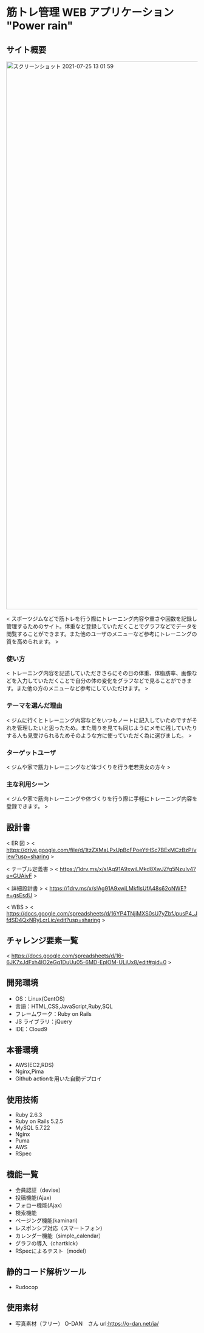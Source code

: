 # 筋トレ管理 WEB アプリケーション "Power rain"

## サイト概要

<img width="1440" alt="スクリーンショット 2021-07-25 13 01 59" src="https://user-images.githubusercontent.com/81844070/126887524-5bd7404c-d0d7-46ae-9003-357610962a3a.png">

< スポーツジムなどで筋トレを行う際にトレーニング内容や重さや回数を記録し管理するためのサイト。体重など登録していただくことでグラフなどでデータを閲覧することができます。また他のユーザのメニューなど参考にトレーニングの質を高められます。 >

### 使い方

< トレーニング内容を記述していただきさらにその日の体重、体脂肪率、画像などを入力していただくことで自分の体の変化をグラフなどで見ることができます。また他の方のメニューなど参考にしていただけます。 >

### テーマを選んだ理由

< ジムに行くとトレーニング内容などをいつもノートに記入していたのですがそれを管理したいと思ったため。また周りを見ても同じようにメモに残していたりする人も見受けられるためそのような方に使っていただく為に選びました。 >

### ターゲットユーザ

< ジムや家で筋力トレーニングなど体づくりを行う老若男女の方々 >

### 主な利用シーン

< ジムや家で筋肉トレーニングや体づくりを行う際に手軽にトレーニング内容を登録できます。 >

## 設計書

< ER 図 >
< https://drive.google.com/file/d/1tzZXMaLPxUpBcFPoeYtHSc7BExMCzBzP/view?usp=sharing >

< テーブル定義書 >
< https://1drv.ms/x/s!Ag91A9xwiLMkd8XwJZfq5NzuIv4?e=GUAjvF >

< 詳細設計書 >
< https://1drv.ms/x/s!Ag91A9xwiLMkfIsUfA48s62oNWE?e=gsEsdU >

< WBS >
< https://docs.google.com/spreadsheets/d/16YP4TNjiMXS0sU7yZbfJpusP4_JfdSD4QxNRyLcrLic/edit?usp=sharing >

## チャレンジ要素一覧

< https://docs.google.com/spreadsheets/d/16-6JK7xJdFxh4IO2eGq1DuUu05-6MD-EplOM-ULiUx8/edit#gid=0 >

## 開発環境

- OS：Linux(CentOS)
- 言語：HTML,CSS,JavaScript,Ruby,SQL
- フレームワーク：Ruby on Rails
- JS ライブラリ：jQuery
- IDE：Cloud9

## 本番環境

- AWS(EC2,RDS)
- Nginx,Pima
- Github actionを用いた自動デプロイ

## 使用技術

- Ruby 2.6.3
- Ruby on Rails 5.2.5
- MySQL 5.7.22
- Nginx
- Puma
- AWS
- RSpec

## 機能一覧

- 会員認証（devise）
- 投稿機能(Ajax)
- フォロー機能(Ajax)
- 検索機能
- ページング機能(kaminari)
- レスポンシブ対応（スマートフォン)
- カレンダー機能（simple_calendar）
- グラフの導入（chartkick）
- RSpecによるテスト（model）

## 静的コード解析ツール
- Rudocop

## 使用素材

- 写真素材（フリー）
 O-DAN　さん
 url;https://o-dan.net/ja/
